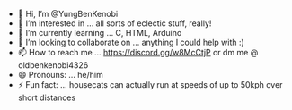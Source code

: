 - 👋 Hi, I’m @YungBenKenobi
- 👀 I’m interested in ... all sorts of eclectic stuff, really!
- 🌱 I’m currently learning ... C, HTML, Arduino
- 💞️ I’m looking to collaborate on ... anything I could help with :)
- 📫 How to reach me ... https://discord.gg/w8McCtjP or dm me @ oldbenkenobi4326
- 😄 Pronouns: ... he/him
- ⚡ Fun fact: ... housecats can actually run at speeds of up to 50kph over short distances

<!---
YungBenKenobi/YungBenKenobi is a ✨ special ✨ repository because its `README.md` (this file) appears on your GitHub profile.
You can click the Preview link to take a look at your changes.
--->
